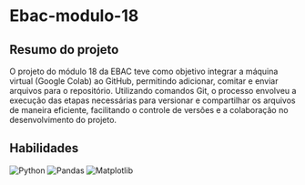 # Ebac-modulo-18

## Resumo do projeto

 O projeto do módulo 18 da EBAC teve como objetivo integrar a máquina virtual (Google Colab) ao GitHub, permitindo adicionar, comitar e enviar arquivos para o repositório. Utilizando comandos Git, o processo envolveu a execução das etapas necessárias para versionar e compartilhar os arquivos de maneira eficiente, facilitando o controle de versões e a colaboração no desenvolvimento do projeto.

 ## Habilidades 

 ![Python](https://img.shields.io/badge/python-3670A0?style=for-the-badge&logo=python&logoColor=ffdd54)
 ![Pandas](https://img.shields.io/badge/-Pandas-333333?style=flat&logo=pandas)
 ![Matplotlib](https://img.shields.io/badge/-Matplotlib-000000?style=flat&logo=python)
 
